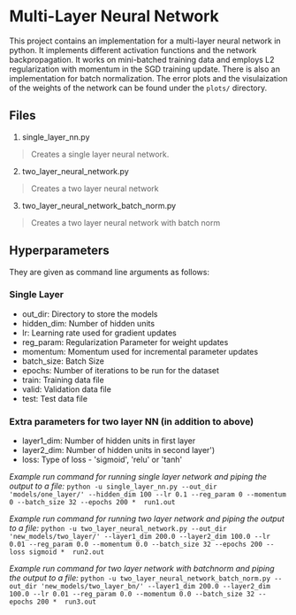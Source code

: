 # Multi-Layer Neural Network

This project contains an implementation for a multi-layer neural network in python. It implements different activation functions and the network backpropagation. It works on mini-batched training data and employs L2 regularization with momentum in the SGD training update. There is also an implementation for batch normalization. The error plots and the visulaization of the weights of the network can be found under the `plots/` directory. 

## Files

1. single_layer_nn.py 
> Creates a single layer neural network.
2. two_layer_neural_network.py 
> Creates a two layer neural network
3. two_layer_neural_network_batch_norm.py
> Creates a two layer neural network with batch norm

## Hyperparameters
They are given as command line arguments as follows:

### Single Layer
* out_dir: Directory to store the models
* hidden_dim: Number of hidden units
* lr: Learning rate used for gradient updates
* reg_param: Regularization Parameter for weight updates
* momentum: Momentum used for incremental parameter updates
* batch_size: Batch Size
* epochs: Number of iterations to be run for the dataset
* train: Training data file
* valid: Validation data file
* test: Test data file


### Extra parameters for two layer NN (in addition to above)
* layer1_dim: Number of hidden units in first layer
* layer2_dim: Number of hidden units in second layer')
* loss: Type of loss - 'sigmoid', 'relu' or 'tanh'

*Example run command for running single layer network and piping the output to a file:*
`python -u single_layer_nn.py --out_dir 'models/one_layer/' --hidden_dim 100 --lr 0.1 --reg_param 0 --momentum 0 --batch_size 32 --epochs 200 *  run1.out`

*Example run command for running two layer network and piping the output to a file:*
`python -u two_layer_neural_network.py --out_dir 'new_models/two_layer/' --layer1_dim 200.0 --layer2_dim 100.0 --lr 0.01 --reg_param 0.0 --momentum 0.0 --batch_size 32 --epochs 200 --loss sigmoid *  run2.out`

*Example run command for two layer network with batchnorm and piping the output to a file:*
`python -u two_layer_neural_network_batch_norm.py --out_dir 'new_models/two_layer_bn/' --layer1_dim 200.0 --layer2_dim 100.0 --lr 0.01 --reg_param 0.0 --momentum 0.0 --batch_size 32 --epochs 200 *  run3.out`